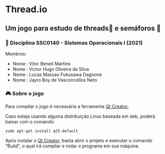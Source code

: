 # Thread.io

## Um jogo para estudo de threads🧵 e semáforos 🚦

### 📗 Disciplina SSC0140 - Sistemas Operacionais I (2021) 
Membros:
<ul>
  <li>Nome :  Vítor Beneti Martins</li>
  <li>Nome :  Victor Hugo Oliveira da Silva</li>
  <li>Nome :  Lucas Massao Fukusawa Dagnone</li>
  <li>Nome :  Jayro Boy de Vasconcellos Neto</li>
</ul>

### 🎮 Sobre o jogo

Para compilar o jogo é necessária a ferramenta <a href="https://www.qt.io/download">Qt Creator.</a>

Caso esteja usando alguma distribuição Linux baseada em deb, poderá baixar com o comando:
```linux
sudo apt-get install qt5-default
```
Após instalar o <a href="https://www.qt.io/download">Qt Creator</a>, basta abrir o projeto e executar o comando "Build", o qual irá compilar e rodar o programa em sua máquina.
